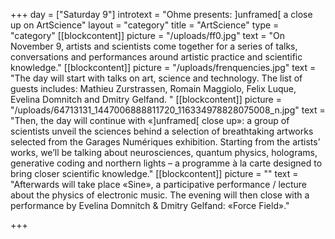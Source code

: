+++
day = ["Saturday 9"]
introtext = "Ohme presents: ]unframed[ a close up on ArtScience"
layout = "category"
title = "ArtScience"
type = "category"
[[blockcontent]]
picture = "/uploads/ff0.jpg"
text = "On November 9, artists and scientists come together for a series of talks, conversations and performances around artistic practice and scientific knowledge."
[[blockcontent]]
picture = "/uploads/frenquencies.jpg"
text = "The day will start with talks on art, science and technology. The list of guests includes: Mathieu Zurstrassen, Romain Maggiolo, Felix Luque, Evelina Domnitch and Dmitry Gelfand. "
[[blockcontent]]
picture = "/uploads/64713131_1447006888811720_116334978828075008_n.jpg"
text = "Then, the day will continue with «]unframed[ close up»: a group of scientists unveil the sciences behind a selection of breathtaking artworks selected from the Garages Numériques exhibition. Starting from the artists’ works, we’ll be talking about neurosciences, quantum physics, holograms, generative coding and northern lights – a programme à la carte designed to bring closer scientific knowledge."
[[blockcontent]]
picture = ""
text = "Afterwards will take place «Sine», a participative performance / lecture about the physics of electronic music. The evening will then close with a performance by Evelina Domnitch & Dmitry Gelfand: «Force Field»."

+++
